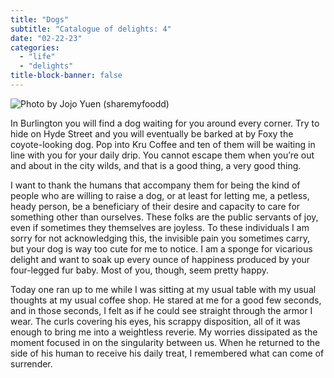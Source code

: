```yaml
---
title: "Dogs"
subtitle: "Catalogue of delights: 4"
date: "02-22-23"
categories:
  - "life"
  - "delights"
title-block-banner: false
---
```


![Photo by Jojo Yuen (sharemyfoodd)](https://images.unsplash.com/photo-1610266784664-c60b5dbf0425?crop=entropy&cs=tinysrgb&fit=max&fm=jpg&ixid=MnwzMDAzMzh8MHwxfHNlYXJjaHwxMnx8ZG9nJTIwY29mZmVlJTIwc2hvcHxlbnwwfHx8fDE2NzcwODE1ODc&ixlib=rb-4.0.3&q=80&w=1080)

In Burlington you will find a dog waiting for you around every corner. Try to hide on Hyde Street and you will eventually be barked at by Foxy the coyote-looking dog. Pop into Kru Coffee and ten of them will be waiting in line with you for your daily drip. You cannot escape them when you’re out and about in the city wilds, and that is a good thing, a very good thing.

I want to thank the humans that accompany them for being the kind of people who are willing to raise a dog, or at least for letting me, a petless, heady person, be a beneficiary of their desire and capacity to care for something other than ourselves. These folks are the public servants of joy, even if sometimes they themselves are joyless. To these individuals I am sorry for not acknowledging this, the invisible pain you sometimes carry, but your dog is way too cute for me to notice. I am a sponge for vicarious delight and want to soak up every ounce of happiness produced by your four-legged fur baby. Most of you, though, seem pretty happy.

Today one ran up to me while I was sitting at my usual table with my usual thoughts at my usual coffee shop. He stared at me for a good few seconds, and in those seconds, I felt as if he could see straight through the armor I wear. The curls covering his eyes, his scrappy disposition, all of it was enough to bring me into a weightless reverie. My worries dissipated as the moment focused in on the singularity between us. When he returned to the side of his human to receive his daily treat, I remembered what can come of surrender.